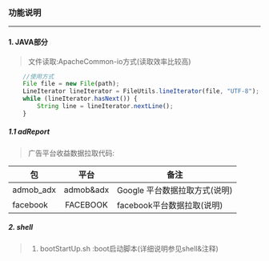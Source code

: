 ### 功能说明
---
#### 1. JAVA部分
>文件读取:ApacheCommon-io方式(读取效率比较高)

```javascript
    //使用方式
    File file = new File(path);
    LineIterator lineIterator = FileUtils.lineIterator(file, "UTF-8");
    while (lineIterator.hasNext()) {
        String line = lineIterator.nextLine();
    }
```

##### 1.1 adReport
> 广告平台收益数据拉取代码:

|包|平台|备注|
|-|:-:|-|
|admob_adx|admob&adx|Google 平台数据拉取方式(说明)|
|facebook|FACEBOOK|facebook平台数据拉取(说明)|

##### 2. shell
>1. bootStartUp.sh :boot启动脚本(详细说明参见shell&注释)
